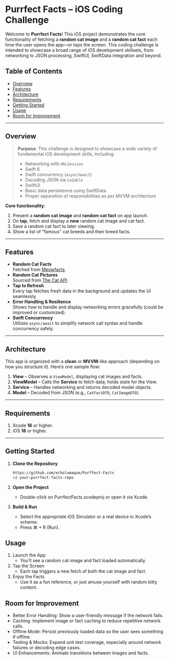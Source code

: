 # Purrfect Facts – iOS Coding Challenge

Welcome to **Purrfect Facts**! This iOS project demonstrates the core functionality of fetching a **random cat image** and a **random cat fact** each time the user opens the app—or taps the screen. This coding challenge is intended to showcase a broad range of iOS development skillsets, from networking to JSON processing, SwiftUI, SwiftData integration and beyond.

## Table of Contents
- [Overview](#overview)
- [Features](#features)
- [Architecture](#architecture)
- [Requirements](#requirements)
- [Getting Started](#getting-started)
- [Usage](#usage)
- [Room for Improvement](#room-for-improvement)

---

## Overview
> **Purpose**: This challenge is designed to showcase a wide variety of fundamental iOS development skills, including:
> - Networking with `URLSession`
> - Swift 6
> - Swift concurrency (`async`/`await`)
> - Decoding JSON via `Codable`
> - SwiftUI 
> - Basic data persistence using SwiftData
> - Proper separation of responsibilities as per MVVM architecture

**Core functionality**:
1. Present a **random cat image** and **random cat fact** on app launch.  
2. On **tap**, fetch and display a **new** random cat image and cat fact.
3. Save a random cat fact to later viewing.
4. Show a list of "famous" cat breeds and their breed facts.

---

## Features
- **Random Cat Facts**  
  Fetched from [Meowfacts](https://github.com/wh-iterabb-it/meowfacts).
- **Random Cat Pictures**  
  Sourced from [The Cat API](https://developers.thecatapi.com/).
- **Tap to Refresh**  
  Every tap fetches fresh data in the background and updates the UI seamlessly.
- **Error Handling & Resilience**  
  Shows how to handle and display networking errors gracefully (could be improved or customized).
- **Swift Concurrency**  
  Utilizes `async/await` to simplify network call syntax and handle concurrency safely.

---

## Architecture
This app is organized with a **clean** or **MVVM**-like approach (depending on how you structure it). Here’s one sample flow:

1. **View** – Observes a `ViewModel`, displaying cat images and facts.  
2. **ViewModel** – Calls the **Service** to fetch data; holds state for the View.  
3. **Service** – Handles networking and returns decoded model objects.  
4. **Model** – Decoded from JSON (e.g., `CatFactDTO`, `CatImageDTO`).

---

## Requirements
1. Xcode **16** or higher.
2. iOS **18** or higher.

---

## Getting Started

1. **Clone the Repository**  
   ```bash
   https://github.com/echolumaque/Purffect-Facts
   cd your-purrfect-facts-repo
   
2. **Open the Project**
   - Double-click on PurrfectFacts.xcodeproj or open it via Xcode.

3.	**Build & Run**
    - Select the appropriate iOS Simulator or a real device in Xcode’s scheme.
    - Press ⌘ + R (Run).


## Usage
1.	Launch the App
    - You’ll see a random cat image and fact loaded automatically.
2.	Tap the Screen
    - Each tap triggers a new fetch of both the cat image and fact.
3.	Enjoy the Facts
    - Use it as a fun reference, or just amuse yourself with random kitty content.
  
  
## Room for Improvement
- Better Error Handling: Show a user-friendly message if the network fails.
- Caching: Implement image or fact caching to reduce repetitive network calls.
- Offline Mode: Persist previously loaded data so the user sees something if offline.
- Testing & Mocks: Expand unit test coverage, especially around network failures or decoding edge cases.
- UI Enhancements: Animate transitions between images and facts.
